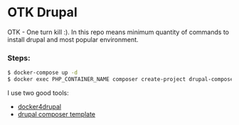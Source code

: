 # OTK Drupal

OTK - One turn kill :). In this repo means minimum quantity of commands to install drupal and most popular environment.

### Steps:

```sh
$ docker-compose up -d
$ docker exec PHP_CONTAINER_NAME composer create-project drupal-composer/drupal-project:8.x-dev /var/www/html --stability dev --no-interaction
```

I use two good tools:
* [docker4drupal](https://github.com/Wodby/docker4drupal)
* [drupal composer template](https://github.com/drupal-composer/drupal-project)